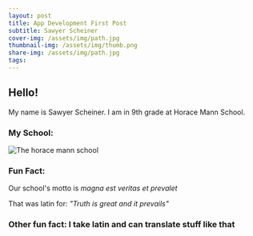 ```yaml
---
layout: post
title: App Development First Post
subtitle: Sawyer Scheiner
cover-img: /assets/img/path.jpg
thumbnail-img: /assets/img/thumb.png
share-img: /assets/img/path.jpg
tags:
---
```


## Hello!
My name is Sawyer Scheiner. I am in 9th grade at Horace Mann School. 

### My School:
![The horace mann school](https://d13b2ieg84qqce.cloudfront.net/8bb75281ba1f5c160a69dd4ada81feb2cb89a105.jpg)

### **Fun Fact:** 
Our school's motto is _magna est veritas et prevalet_

That was latin for: _"Truth is great and it prevails"_

### **Other fun fact:** I take latin and can translate stuff like that
